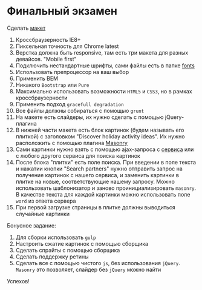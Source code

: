 # Финальный экзамен

Сделать [макет](/js_final_exam/design/)

1. Кроссбраузерность IE8+
2. Пиксельная точность для Chrome latest
3. Верстка должна быть responsive, там есть три макета для разных девайсов. "Mobile first"
4. Подключить нестандартные шрифты, сами файлы есть в папке [fonts](/js_final_exam/design/fonts/)
5. Использовать препроцессор на ваш выбор
6. Применить BEM
7. Никакого `Bootstrap` или `Pure`
8. Максимально использовать возможности `HTML5` и `CSS3`, но в рамках кроссбраузерности
9. Применить подход `gracefull degradation`
10. Все файлы должны собираться с помощью `grunt`
11. На макете есть слайдеры, их нужно сделать с помощью jQuery-плагина
12. В нижней части макета есть блок картинок (будем называть его плиткой) с заголовком "Discover holiday activity ideas". Их нужно расположить с помощью плагина [Masonry](http://masonry.desandro.com/)
13. Сами картинки нужно взять с помощью ajax-запроса с [сервиса](http://pixplorer.co.uk/) или с любого другого сервиса для поиска картинок
14. После блока "плитки" есть поле поиска. При введении в поле текста и нажатии кнопки "Search partners" нужно отправить запрос на получение картинок с нашего сервиса, и заменить картинки в плитке на новые, соответствующие нашему запросу. Можно использовать шаблонизатор и заново проинициализировать `masonry`. В качестве текста для каждой картинки можно использовать поле `word` из ответа сервера
15. При первой загрузке страницы в плитке должны выводиться случайные картинки



Бонусное задание:

1. Для сборки использовать `gulp`
2. Настроить сжатие картинок с помощью сборщика
3. Сделать спрайты с помощью сборщика
4. Сделать поддержку ретины
5. Сделать все с помощью чистого `js`, без использования `jQuery`. `Masonry` это позволяет, слайдер без `jQuery` можно найти


Успехов!
